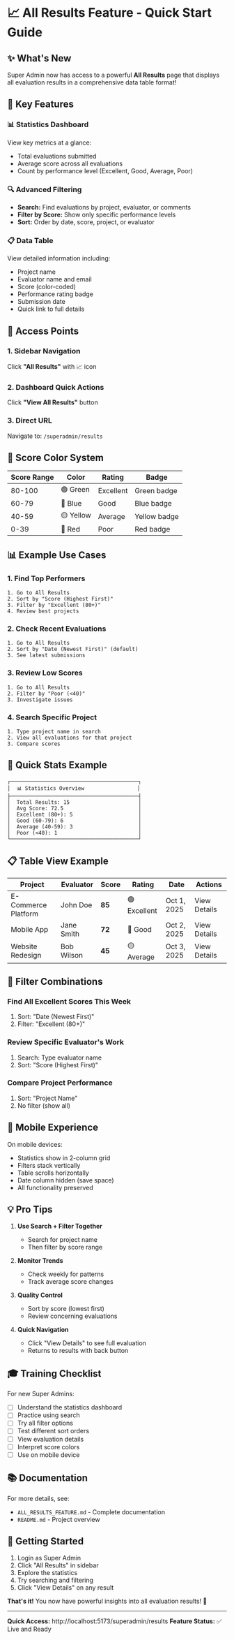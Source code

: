 # 📈 All Results Feature - Quick Start Guide

## ✨ What's New

Super Admin now has access to a powerful **All Results** page that displays all evaluation results in a comprehensive data table format!

## 🎯 Key Features

### 📊 Statistics Dashboard
View key metrics at a glance:
- Total evaluations submitted
- Average score across all evaluations
- Count by performance level (Excellent, Good, Average, Poor)

### 🔍 Advanced Filtering
- **Search:** Find evaluations by project, evaluator, or comments
- **Filter by Score:** Show only specific performance levels
- **Sort:** Order by date, score, project, or evaluator

### 📋 Data Table
View detailed information including:
- Project name
- Evaluator name and email
- Score (color-coded)
- Performance rating badge
- Submission date
- Quick link to full details

## 📱 Access Points

### 1. Sidebar Navigation
Click **"All Results"** with 📈 icon

### 2. Dashboard Quick Actions
Click **"View All Results"** button

### 3. Direct URL
Navigate to: `/superadmin/results`

## 🎨 Score Color System

| Score Range | Color | Rating | Badge |
|-------------|-------|--------|-------|
| 80-100 | 🟢 Green | Excellent | Green badge |
| 60-79 | 🔵 Blue | Good | Blue badge |
| 40-59 | 🟡 Yellow | Average | Yellow badge |
| 0-39 | 🔴 Red | Poor | Red badge |

## 📊 Example Use Cases

### 1. Find Top Performers
```
1. Go to All Results
2. Sort by "Score (Highest First)"
3. Filter by "Excellent (80+)"
4. Review best projects
```

### 2. Check Recent Evaluations
```
1. Go to All Results
2. Sort by "Date (Newest First)" (default)
3. See latest submissions
```

### 3. Review Low Scores
```
1. Go to All Results
2. Filter by "Poor (<40)"
3. Investigate issues
```

### 4. Search Specific Project
```
1. Type project name in search
2. View all evaluations for that project
3. Compare scores
```

## 🎯 Quick Stats Example

```
┌─────────────────────────────────────────┐
│  📊 Statistics Overview                 │
├─────────────────────────────────────────┤
│  Total Results: 15                      │
│  Avg Score: 72.5                        │
│  Excellent (80+): 5                     │
│  Good (60-79): 6                        │
│  Average (40-59): 3                     │
│  Poor (<40): 1                          │
└─────────────────────────────────────────┘
```

## 📋 Table View Example

| Project | Evaluator | Score | Rating | Date | Actions |
|---------|-----------|-------|--------|------|---------|
| E-Commerce Platform | John Doe | **85** | 🟢 Excellent | Oct 1, 2025 | View Details |
| Mobile App | Jane Smith | **72** | 🔵 Good | Oct 2, 2025 | View Details |
| Website Redesign | Bob Wilson | **45** | 🟡 Average | Oct 3, 2025 | View Details |

## 🔧 Filter Combinations

### Find All Excellent Scores This Week
1. Sort: "Date (Newest First)"
2. Filter: "Excellent (80+)"

### Review Specific Evaluator's Work
1. Search: Type evaluator name
2. Sort: "Score (Highest First)"

### Compare Project Performance
1. Sort: "Project Name"
2. No filter (show all)

## 📱 Mobile Experience

On mobile devices:
- Statistics show in 2-column grid
- Filters stack vertically
- Table scrolls horizontally
- Date column hidden (save space)
- All functionality preserved

## 💡 Pro Tips

1. **Use Search + Filter Together**
   - Search for project name
   - Then filter by score range

2. **Monitor Trends**
   - Check weekly for patterns
   - Track average score changes

3. **Quality Control**
   - Sort by score (lowest first)
   - Review concerning evaluations

4. **Quick Navigation**
   - Click "View Details" to see full evaluation
   - Returns to results with back button

## 🎓 Training Checklist

For new Super Admins:
- [ ] Understand the statistics dashboard
- [ ] Practice using search
- [ ] Try all filter options
- [ ] Test different sort orders
- [ ] View evaluation details
- [ ] Interpret score colors
- [ ] Use on mobile device

## 📚 Documentation

For more details, see:
- `ALL_RESULTS_FEATURE.md` - Complete documentation
- `README.md` - Project overview

## 🚀 Getting Started

1. Login as Super Admin
2. Click "All Results" in sidebar
3. Explore the statistics
4. Try searching and filtering
5. Click "View Details" on any result

**That's it!** You now have powerful insights into all evaluation results! 🎉

---

**Quick Access:** http://localhost:5173/superadmin/results
**Feature Status:** ✅ Live and Ready
